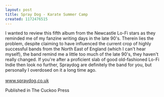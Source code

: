 ```yaml
---
layout: post
title: Spray Dog - Karate Summer Camp
created: 1172476515
---
```

I wanted to review this fifth album from the Newcastle Lo-Fi stars as they reminded me of my fanzine writing days in the late 90's. Therein lies the problem, despite claiming to have influenced the current crop of highly successful bands from the North East of England (which I can't hear myself), the band remind me a little too much of the late 90's, they haven't really changed. If you're after a proficient slab of good old-fashioned Lo-Fi Indie then look no further, Spraydog are definitely the band for you, but personally I overdosed on it a long time ago.<br><br><a href=http://www.spraydog.co.uk target=_blank>www.spraydog.co.uk</a>
<p>Published in The Cuckoo Press</p>
